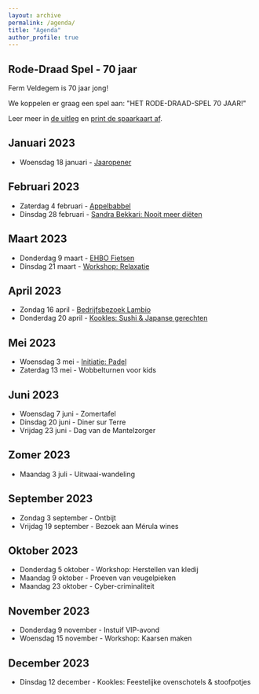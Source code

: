 ```yaml
---
layout: archive
permalink: /agenda/
title: "Agenda"
author_profile: true
---
```


## Rode-Draad Spel - 70 jaar

Ferm Veldegem is 70 jaar jong!

We koppelen er graag een spel aan: "HET RODE-DRAAD-SPEL 70 JAAR!"

Leer meer in [de uitleg](/assets/media/agenda/Rode-draad-spel-info.pdf) en [print de spaarkaart af](/assets/media/agenda/Rode-draad-spel-spaarkaart.pdf).

## Januari 2023

- Woensdag 18 januari - [Jaaropener](/assets/media/agenda/2023-01-jaaropener.pdf)

## Februari 2023

- Zaterdag 4 februari - [Appelbabbel](/assets/media/agenda/2023-02-appelbabbel.pdf)
- Dinsdag 28 februari - [Sandra Bekkari: Nooit meer diëten](/assets/media/agenda/2023-02-sandra-bekkari.jpg)

## Maart 2023

- Donderdag 9 maart - [EHBO Fietsen](/assets/media/agenda/2023-03-09-fietsen.pdf)
- Dinsdag 21 maart - [Workshop: Relaxatie](/assets/media/agenda/2023-03-21-relax.pdf)

## April 2023

- Zondag 16 april - [Bedrijfsbezoek Lambio](/assets/media/agenda/2023-04-bedrijfsbezoek.pdf)
- Donderdag 20 april - [Kookles: Sushi & Japanse gerechten](/assets/media/agenda/2023-04-sushi.jpg)

## Mei 2023

- Woensdag 3 mei - [Initiatie: Padel](/assets/media/agenda/2023-05-padel.jpg)
- Zaterdag 13 mei - Wobbelturnen voor kids

## Juni 2023

- Woensdag 7 juni - Zomertafel
- Dinsdag 20 juni - Diner sur Terre
- Vrijdag 23 juni - Dag van de Mantelzorger

## Zomer 2023

- Maandag 3 juli - Uitwaai-wandeling

## September 2023

- Zondag 3 september - Ontbijt
- Vrijdag 19 september - Bezoek aan Mérula wines

## Oktober 2023

- Donderdag 5 oktober - Workshop: Herstellen van kledij
- Maandag 9 oktober - Proeven van veugelpieken
- Maandag 23 oktober - Cyber-criminaliteit

## November 2023

- Donderdag 9 november - Instuif VIP-avond
- Woensdag 15 november - Workshop: Kaarsen maken

## December 2023

- Dinsdag 12 december - Kookles: Feestelijke ovenschotels & stoofpotjes